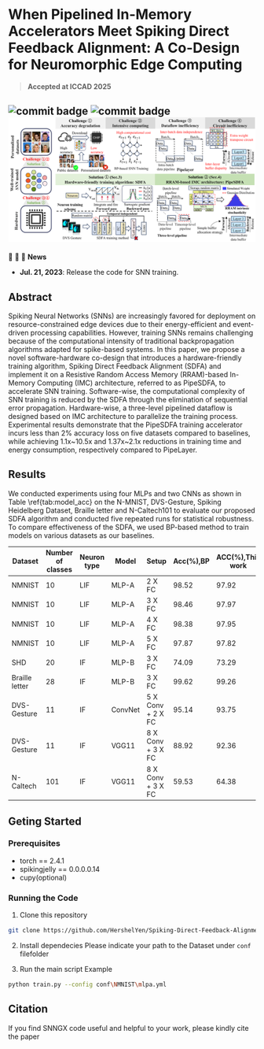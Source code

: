 # When Pipelined In-Memory Accelerators Meet Spiking Direct Feedback Alignment: A Co-Design for Neuromorphic Edge Computing

> **Accepted at ICCAD 2025**

![commit badge](https://img.shields.io/badge/public-orange)
![commit badge](https://img.shields.io/badge/updating-green)
![SDFA_illustration](./img/introduction.png)
---

:rocket: :rocket: :rocket: **News**

- **Jul. 21, 2023**: Release the code for SNN training.


## Abstract
Spiking Neural Networks (SNNs) are increasingly favored for deployment on resource-constrained edge devices due to their energy-efficient and event-driven processing capabilities. However, training SNNs remains challenging because of the computational intensity of traditional backpropagation algorithms adapted for spike-based systems. In this paper, we propose a novel software-hardware co-design that introduces a hardware-friendly training algorithm, Spiking Direct Feedback Alignment (SDFA) and implement it on a Resistive Random Access Memory (RRAM)-based In-Memory Computing (IMC) architecture, referred to as PipeSDFA, to accelerate SNN training. Software-wise, the computational complexity of SNN training is reduced by the SDFA through the elimination of sequential error propagation. Hardware-wise, a three-level pipelined dataflow is designed based on IMC architecture to parallelize the training process. Experimental results demonstrate that the PipeSDFA training accelerator incurs less than 2\% accuracy loss on five datasets compared to baselines, while achieving 1.1x~10.5x and 1.37x~2.1x reductions in training time and energy consumption, respectively compared to PipeLayer.


## Results
We conducted experiments using four MLPs and two CNNs as shown in Table \ref{tab:model_acc} on the N-MNIST, DVS-Gesture, Spiking Heidelberg Dataset, Braille letter and N-Caltech101 to evaluate our proposed SDFA algorithm and conducted five repeated runs for statistical robustness. To compare effectiveness of the SDFA, we used BP-based method to train models on various datasets as our baselines.

|Dataset|Number of classes|Neuron type|Model|Setup|Acc(%),BP|ACC(%),This work|
|---|---|---|---|---|---|---|
|NMNIST|10|LIF|MLP-A|2 X FC|98.52|97.92|
|NMNIST|10|LIF|MLP-A|3 X FC|98.46|97.97|
|NMNIST|10|LIF|MLP-A|4 X FC|98.38|97.95|
|NMNIST|10|LIF|MLP-A|5 X FC|97.87|97.82|
|SHD|20|IF|MLP-B|3 X FC|74.09|73.29|
|Braille letter|28|IF|MLP-B|3 X FC|99.62|99.26|
|DVS-Gesture|11|IF|ConvNet|5 X Conv + 2 X FC|95.14|93.75|
|DVS-Gesture|11|IF|VGG11|8 X Conv + 3 X FC|88.92|92.36|
|N-Caltech|101|IF|VGG11|8 X Conv + 3 X FC|59.53|64.38|

## Geting Started

### Prerequisites
- torch == 2.4.1
- spikingjelly == 0.0.0.0.14
- cupy(optional)

### Running the Code
1. Clone this repository

```bash
git clone https://github.com/HershelYen/Spiking-Direct-Feedback-Alignment.git
```

2. Install dependecies
Please indicate your path to the Dataset under `conf` filefolder

3. Run the main script
Example
```bash
python train.py --config conf\NMNIST\mlpa.yml
```

## Citation
If you find SNNGX code useful and helpful to your work, please kindly cite the paper